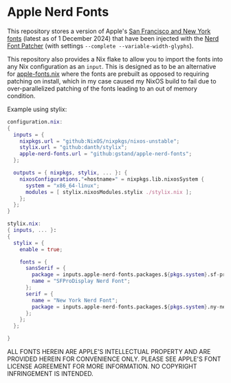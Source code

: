 # Apple Nerd Fonts

This repository stores a version of Apple's [San Francisco and New York fonts](https://developer.apple.com/fonts/) (latest as of 1 December 2024) that have been injected with the [Nerd Font Patcher](https://github.com/ryanoasis/nerd-fonts?tab=readme-ov-file#font-patcher) (with settings `--complete --variable-width-glyphs`).

This repository also provides a Nix flake to allow you to import the fonts into any Nix configuration as an `input`. This is designed as to be an alternative for [apple-fonts.nix](https://github.com/Lyndeno/apple-fonts.nix/) where the fonts are prebuilt as opposed to requiring patching on install, which in my case caused my NixOS build to fail due to over-parallelized patching of the fonts leading to an out of memory condition.

Example using stylix:

```nix
configuration.nix:
{
  inputs = {
    nixpkgs.url = "github:NixOS/nixpkgs/nixos-unstable";
    stylix.url = "github:danth/stylix";
    apple-nerd-fonts.url = "github:gstand/apple-nerd-fonts";
  };

  outputs = { nixpkgs, stylix, ... }: {
    nixosConfigurations."«hostname»" = nixpkgs.lib.nixosSystem {
      system = "x86_64-linux";
      modules = [ stylix.nixosModules.stylix ./stylix.nix ];
    };
  };
}
```

```nix
stylix.nix:
{ inputs, ... }:
{
  stylix = {
    enable = true;

    fonts = {
      sansSerif = {
        package = inputs.apple-nerd-fonts.packages.${pkgs.system}.sf-pro-nerd;
        name = "SFProDisplay Nerd Font";
      };
      serif = {
        name = "New York Nerd Font";
        package = inputs.apple-nerd-fonts.packages.${pkgs.system}.ny-nerd;
      };
    };
  };

}

```

ALL FONTS HEREIN ARE APPLE'S INTELLECTUAL PROPERTY AND ARE PROVIDED HEREIN FOR CONVENIENCE ONLY. PLEASE SEE APPLE'S FONT LICENSE AGREEMENT FOR MORE INFORMATION. NO COPYRIGHT INFRINGEMENT IS INTENDED.
